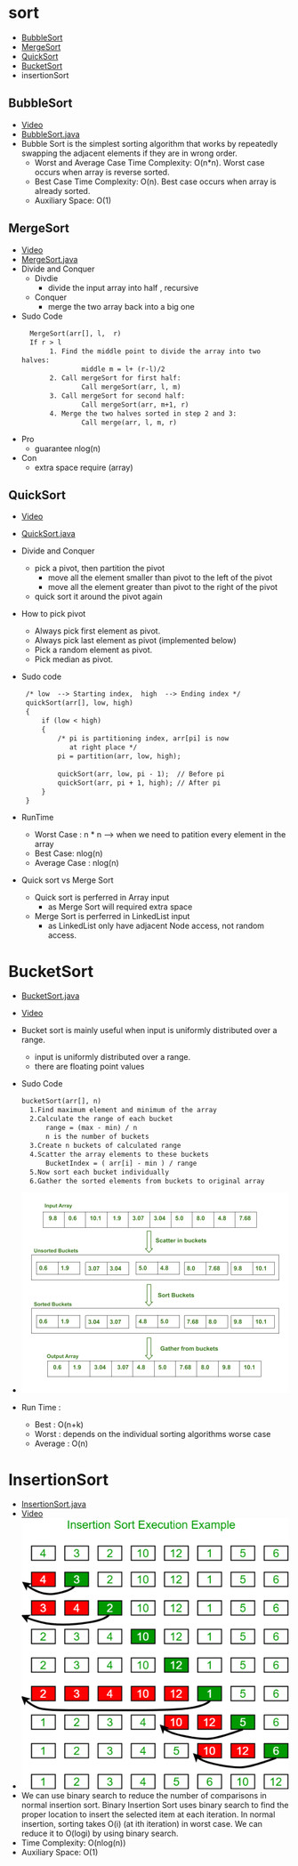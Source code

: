 # sort

* [BubbleSort](#BubbleSort)
* [MergeSort](#MergeSort)
* [QuickSort](#QuickSort)
* [BucketSort](#BucketSort)
* insertionSort

## BubbleSort

* [Video](https://www.youtube.com/watch?v=6Gv8vg0kcHc)
* [BubbleSort.java](BubbleSort.java)
* Bubble Sort is the simplest sorting algorithm that works by repeatedly swapping the adjacent elements if they are in wrong order.
  * Worst and Average Case Time Complexity: O(n*n). Worst case occurs when array is reverse sorted.
  * Best Case Time Complexity: O(n). Best case occurs when array is already sorted.
  * Auxiliary Space: O(1)

## MergeSort

* [Video](https://www.youtube.com/watch?v=KF2j-9iSf4Q)
* [MergeSort.java](MergeSort.java)
* Divide and Conquer
  * Divdie
    * divide the input array into half , recursive
  * Conquer
    * merge the two array back into a big one
* Sudo Code
  ```
    MergeSort(arr[], l,  r)
    If r > l
         1. Find the middle point to divide the array into two halves:  
                 middle m = l+ (r-l)/2
         2. Call mergeSort for first half:   
                 Call mergeSort(arr, l, m)
         3. Call mergeSort for second half:
                 Call mergeSort(arr, m+1, r)
         4. Merge the two halves sorted in step 2 and 3:
                 Call merge(arr, l, m, r)
  ```
* Pro
  * guarantee nlog(n)
* Con
  * extra space require (array)

## QuickSort

* [Video](https://www.youtube.com/watch?v=SLauY6PpjW4&t=66s)
* [QuickSort.java](QuickSort.java)
* Divide and Conquer

  * pick a pivot, then partition the pivot
    * move all the element smaller than pivot to the left of the pivot
    * move all the element greater than pivot to the right of the pivot
  * quick sort it around the pivot again
* How to pick pivot

  * Always pick first element as pivot.
  * Always pick last element as pivot (implemented below)
  * Pick a random element as pivot.
  * Pick median as pivot.
* Sudo code

  ```
   /* low  --> Starting index,  high  --> Ending index */
   quickSort(arr[], low, high)
   {
       if (low < high)
       {
           /* pi is partitioning index, arr[pi] is now
              at right place */
           pi = partition(arr, low, high);

           quickSort(arr, low, pi - 1);  // Before pi
           quickSort(arr, pi + 1, high); // After pi
       }
   }

  ```
* RunTime

  * Worst Case : n * n  --> when we need to patition every element in the array
  * Best Case: nlog(n)
  * Average Case : nlog(n)
* Quick sort vs Merge Sort

  * Quick sort is perferred in Array input
    * as Merge Sort will required extra space
  * Merge Sort is perferred in LinkedList input
    * as LinkedList only have adjacent Node access, not random access.

# BucketSort

* [BucketSort.java](BucketSort.java)
* [Video](https://www.youtube.com/watch?v=VuXbEb5ywrU)
* Bucket sort is mainly useful when input is uniformly distributed over a range.

  * input is uniformly distributed over a range.
  * there are floating point values
* Sudo Code

  ```
  bucketSort(arr[], n)
    1.Find maximum element and minimum of the array
    2.Calculate the range of each bucket
        range = (max - min) / n
        n is the number of buckets
    3.Create n buckets of calculated range
    4.Scatter the array elements to these buckets
        BucketIndex = ( arr[i] - min ) / range
    5.Now sort each bucket individually
    6.Gather the sorted elements from buckets to original array
  ```
* ![Alt text](../asset/sort/bucketSort.png "Title")
* Run Time :

  * Best : O(n+k)
  * Worst : depends on the individual sorting algorithms worse case
  * Average : O(n)

# InsertionSort
* [InsertionSort.java](InsertionSort.java)
* [Video](https://www.youtube.com/watch?time_continue=32&v=OGzPmgsI-pQ&feature=emb_logo)
* ![Alt text](../asset/sort/insertionsort.png "Title")
* We can use binary search to reduce the number of comparisons in normal insertion sort. Binary Insertion Sort uses binary search to find the proper location to insert the selected item at each iteration. In normal insertion, sorting takes O(i) (at ith iteration) in worst case. We can reduce it to O(logi) by using binary search.
* Time Complexity: O(nlog(n))
*  Auxiliary Space: O(1)

